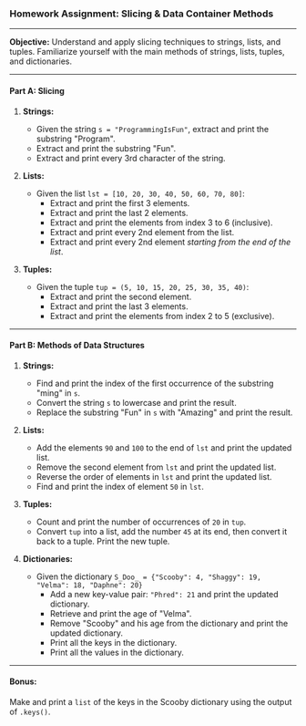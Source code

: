 ### **Homework Assignment: Slicing & Data Container Methods**

---

**Objective:** Understand and apply slicing techniques to strings, lists, and tuples. Familiarize yourself with the main methods of strings, lists, tuples, and dictionaries.

---

#### **Part A: Slicing**

1. **Strings:**
    - Given the string `s = "ProgrammingIsFun"`, extract and print the substring "Program".
    - Extract and print the substring "Fun".
    - Extract and print every 3rd character of the string.
    
2. **Lists:**
    - Given the list `lst = [10, 20, 30, 40, 50, 60, 70, 80]`:
        - Extract and print the first 3 elements.
        - Extract and print the last 2 elements.
        - Extract and print the elements from index 3 to 6 (inclusive).
        - Extract and print every 2nd element from the list.
        - Extract and print every 2nd element *starting from the end of the list*.
    
3. **Tuples:**
    - Given the tuple `tup = (5, 10, 15, 20, 25, 30, 35, 40)`:
        - Extract and print the second element.
        - Extract and print the last 3 elements.
        - Extract and print the elements from index 2 to 5 (exclusive).

---

#### **Part B: Methods of Data Structures**

1. **Strings:**
    - Find and print the index of the first occurrence of the substring "ming" in `s`.
    - Convert the string `s` to lowercase and print the result.
    - Replace the substring "Fun" in `s` with "Amazing" and print the result.
    
2. **Lists:**
    - Add the elements `90` and `100` to the end of `lst` and print the updated list.
    - Remove the second element from `lst` and print the updated list.
    - Reverse the order of elements in `lst` and print the updated list.
    - Find and print the index of element `50` in `lst`.
    
3. **Tuples:**
    - Count and print the number of occurrences of `20` in `tup`.
    - Convert `tup` into a list, add the number `45` at its end, then convert it back to a tuple. Print the new tuple.
    
4. **Dictionaries:**
    - Given the dictionary `S_Doo_ = {"Scooby": 4, "Shaggy": 19, "Velma": 18, "Daphne": 20}`
        - Add a new key-value pair: `"Phred": 21` and print the updated dictionary.
        - Retrieve and print the age of "Velma".
        - Remove "Scooby" and his age from the dictionary and print the updated dictionary.
        - Print all the keys in the dictionary.
        - Print all the values in the dictionary.

---

#### Bonus: 
Make and print a `list` of the keys in the Scooby dictionary using the output of `.keys()`.
